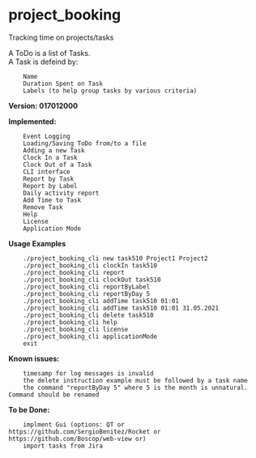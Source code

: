 # project_booking
Tracking time on projects/tasks

A ToDo is a list of Tasks.  
A Task is defeind by:
```
    Name
    Duration Spent on Task
    Labels (to help group tasks by various criteria)
```  

**Version: 017012000**

**Implemented:**
```
    Event Logging
    Loading/Saving ToDo from/to a file
    Adding a new Task
    Clock In a Task
    Clock Out of a Task
    CLI interface
    Report by Task
    Report by Label
    Daily activity report
    Add Time to Task
    Remove Task
    Help
    License
    Application Mode
```

**Usage Examples**
```
    ./project_booking_cli new task510 Project1 Project2
    ./project_booking_cli clockIn task510
    ./project_booking_cli report
    ./project_booking_cli clockOut task510
    ./project_booking_cli reportByLabel
    ./project_booking_cli reportByDay 5
    ./project_booking_cli addTime task510 01:01
    ./project_booking_cli addTime task510 01:01 31.05.2021
    ./project_booking_cli delete task510
    ./project_booking_cli help
    ./project_booking_cli license
    ./project_booking_cli applicationMode
    exit
```
**Known issues:**
```
    timesamp for log messages is invalid
    the delete instruction example must be followed by a task name
    the command "reportByDay 5" where 5 is the month is unnatural. Command should be renamed
```
  
**To be Done:**
```
    implment Gui (options: QT or https://github.com/SergioBenitez/Rocket or https://github.com/Boscop/web-view or)
    import tasks from Jira
``` 
  
